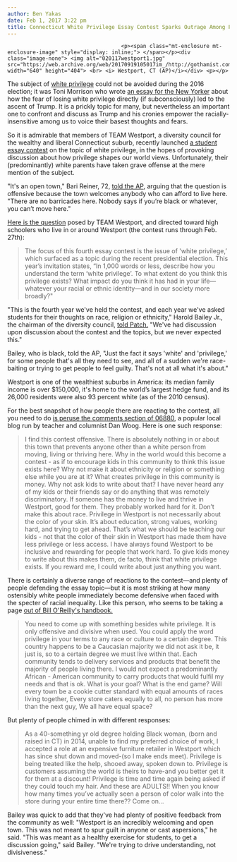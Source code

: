 ```yaml
---
author: Ben Yakas
date: Feb 1, 2017 3:22 pm
title: Connecticut White Privilege Essay Contest Sparks Outrage Among Privileged White People
---
```


	
										<p><span class="mt-enclosure mt-enclosure-image" style="display: inline;"> </span></p><div class="image-none"> <img alt="020117westport1.jpg" src="https://web.archive.org/web/20170919105017im_/http://gothamist.com/attachments/byakas/020117westport1.jpg" width="640" height="404"> <br> <i> Westport, CT (AP)</i></div> <p></p>

<p>The subject of <a href="https://web.archive.org/web/20170919105017/http://gothamist.com/tags/whiteprivilege">white privilege</a> could not be avoided during the 2016 election; it was Toni Morrison who wrote <a href="https://web.archive.org/web/20170919105017/http://www.newyorker.com/magazine/2016/11/21/making-america-white-again">an essay for the New Yorker</a> about how the fear of losing white privilege directly (if subconsciously) led to the ascent of Trump. It is a prickly topic for many, but nevertheless an important one to confront and discuss as Trump and his cronies empower the racially-insensitive among us to voice their basest thoughts and fears. </p>

<p>So it is admirable that members of TEAM Westport, a diversity council for the wealthy and liberal Connecticut suburb, recently launched <a href="https://web.archive.org/web/20170919105017/http://westport.dailyvoice.com/schools/westport-teen-essay-contest-focuses-on-white-privilege/696706/">a student essay contest</a> on the topic of white privilege, in the hopes of provoking discussion about how privilege shapes our world views. Unfortunately, their (predominantly) white parents have taken grave offense at the mere mention of the subject.</p>

<p>&quot;It&apos;s an open town,&quot; Bari Reiner, 72, <a href="https://web.archive.org/web/20170919105017/http://staging.hosted.ap.org/dynamic/stories/U/US_WHITE_PRIVILEGE_ESSAY_CONTEST?SITE=AP&amp;SECTION=HOME&amp;TEMPLATE=DEFAULT&amp;CTIME=2017-01-31-00-41-59">told the AP</a>, arguing that the question is offensive because the town welcomes anybody who can afford to live here. &quot;There are no barricades here. Nobody says if you&#x2019;re black or whatever, you can&#x2019;t move here.&quot; </p>

<p><a href="https://web.archive.org/web/20170919105017/http://www.westportct.gov/index.aspx?page=903">Here is the question</a> posed by TEAM Westport, and directed toward high schoolers who live in or around Westport (the contest runs through Feb. 27th):</p>

<blockquote>The focus of this fourth essay contest is the issue of &apos;white privilege,&#x2019; which surfaced as a topic during the recent presidential election. This year&#x2019;s invitation states, &#x201C;In 1,000 words or less, describe how you understand the term &#x2018;white privilege&#x2019;. To what extent do you think this privilege exists? What impact do you think it has had in your life&#x2014;whatever your racial or ethnic identity&#x2014;and in our society more broadly?&quot;</blockquote>

<p>&quot;This is the fourth year we&apos;ve held the contest, and each year we&apos;ve asked students for their thoughts on race, religion or ethnicity,&quot; Harold Bailey Jr., the chairman of the diversity council, <a href="https://web.archive.org/web/20170919105017/http://patch.com/connecticut/westport/essay-contest-white-privilege-sparks-controversy-affluent-ct-town">told Patch.</a> &quot;We&apos;ve had discussion upon discussion about the contest and the topics, but we never expected this.&quot;</p>

<p>Bailey, who is black, told the AP, &quot;Just the fact it says &apos;white&apos; and &apos;privilege,&apos; for some people that&apos;s all they need to see, and all of a sudden we&apos;re race-baiting or trying to get people to feel guilty. That&apos;s not at all what it&apos;s about.&quot;</p>

<p>Westport is one of the wealthiest suburbs in America: its median family income is over $150,000, it&apos;s home to the world&#x2019;s largest hedge fund, and its 26,000 residents were also 93 percent white (as of the 2010 census).</p>

<p>For the best snapshot of how people there are reacting to the contest, all you need to do <a href="https://web.archive.org/web/20170919105017/https://06880danwoog.com/2017/01/18/teens-what-do-you-think-of-white-privilege/#comments">is peruse the comments section of 06880</a>, a popular local blog run by teacher and columnist Dan Woog. Here is one such response:</p>

<blockquote>I find this contest offensive. There is absolutely nothing in or about this town that prevents anyone other than a white person from moving, living or thriving here. Why in the world would this become a contest - as if to encourage kids in this community to think this issue exists here? Why not make it about ethnicity or religion or something else while you are at it? What creates privilege in this community is money. Why not ask kids to write about that? I have never heard any of my kids or their friends say or do anything that was remotely discriminatory. If someone has the money to live and thrive in Westport, good for them. They probably worked hard for it. Don&#x2019;t make this about race. Privilege in Westport is not necessarily about the color of your skin. It&#x2019;s about education, strong values, working hard, and trying to get ahead. That&#x2019;s what we should be teaching our kids - not that the color of their skin in Westport has made them have less privilege or less access. I have always found Westport to be inclusive and rewarding for people that work hard. To give kids money to write about this makes them, de facto, think that white privilege exists. If you reward me, I could write about just anything you want.</blockquote>

<p>There is certainly a diverse range of reactions to the contest&#x2014;and plenty of people defending the essay topic&#x2014;but it is most striking at how many ostensibly white people immediately become defensive when faced with the specter of racial inequality. Like this person, who seems to be taking a page <a href="https://web.archive.org/web/20170919105017/http://gothamist.com/2014/10/16/jon_stewart_bill_oreilly.php">out of Bill O&apos;Reilly&apos;s handbook.</a></p>

<blockquote>You need to come up with something besides white privilege. It is only offensive and divisive when used. You could apply the word privilege in your terms to any race or culture to a certain degree. This country happens to be a Caucasian majority we did not ask it be, it just is, so to a certain degree we must live within that. Each community tends to delivery services and products that benefit the majority of people living there. I would not expect a predominantly African - American community to carry products that would fulfil my needs and that is ok. What is your goal? What is the end game? Will every town be a cookie cutter standard with equal amounts of races living together, Every store caters equally to all, no person has more than the next guy, We all have equal space?</blockquote>

<p>But plenty of people chimed in with different responses:</p>

<blockquote>As a 40-something yr old degree holding Black woman, (born and raised in CT) in 2014, unable to find my preferred choice of work, I accepted a role at an expensive furniture retailer in Westport which has since shut down and moved-(so I make ends meet). Privilege is being treated like the help, shooed away, spoken down to. Privilege is customers assuming the world is theirs to have-and you better get it for them at a discount! Privilege is time and time again being asked if they could touch my hair. And these are ADULTS!! When you know how many times you&#x2019;ve actually seen a person of color walk into the store during your entire time there?? Come on&#x2026;</blockquote>

<p>Bailey was quick to add that they&apos;ve had plenty of positive feedback from the community as well: &quot;Westport is an incredibly welcoming and open town. This was not meant to spur guilt in anyone or cast aspersions,&quot; he said. &quot;This was meant as a healthy exercise for students, to get a discussion going,&quot; said Bailey. &quot;We&apos;re trying to drive understanding, not divisiveness.&quot;</p>					
										
									
				